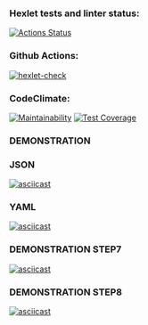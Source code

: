 ### Hexlet tests and linter status:
[![Actions Status](https://github.com/Dron-N-82/python-project-50/actions/workflows/hexlet-check.yml/badge.svg)](https://github.com/Dron-N-82/python-project-50/actions)

### Github Actions:
[![hexlet-check](https://github.com/Dron-N-82/python-project-50/actions/workflows/hexlet-check.yml/badge.svg)](https://github.com/Dron-N-82/python-project-50/actions/workflows/hexlet-check.yml)

### CodeClimate:
[![Maintainability](https://api.codeclimate.com/v1/badges/22bc54ba1c9dc44344e6/maintainability)](https://codeclimate.com/github/Dron-N-82/python-project-50/maintainability)
[![Test Coverage](https://api.codeclimate.com/v1/badges/22bc54ba1c9dc44344e6/test_coverage)](https://codeclimate.com/github/Dron-N-82/python-project-50/test_coverage)

### DEMONSTRATION
 ### JSON
 [![asciicast](https://asciinema.org/a/hk9pZ2YFHrjrroxnuN800BHAh.svg)](https://asciinema.org/a/hk9pZ2YFHrjrroxnuN800BHAh)
 ### YAML
 [![asciicast](https://asciinema.org/a/M90nRoXHCRYx5NZh00zeJCPTY.svg)](https://asciinema.org/a/M90nRoXHCRYx5NZh00zeJCPTY)

### DEMONSTRATION STEP7
 [![asciicast](https://asciinema.org/a/lPiQ010MnhDoWEZZv7vjkygG3.svg)](https://asciinema.org/a/lPiQ010MnhDoWEZZv7vjkygG3)

### DEMONSTRATION STEP8
 [![asciicast](https://asciinema.org/a/lPiQ010MnhDoWEZZv7vjkygG3.svg)](https://asciinema.org/a/lPiQ010MnhDoWEZZv7vjkygG3)